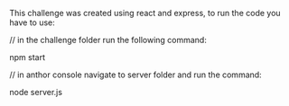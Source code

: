 This challenge was created using react and express, to run the code you have to use:

// in the challenge folder run the following command:

npm start

// in anthor console navigate to server folder and run the command:

node server.js
